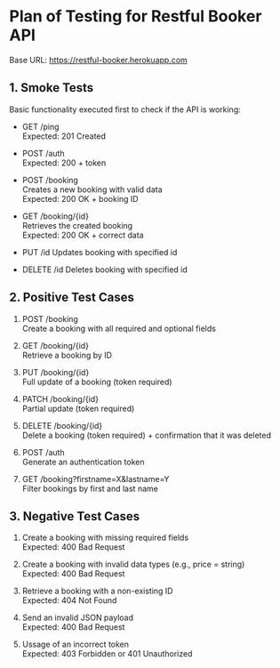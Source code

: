 # Plan of Testing for Restful Booker API

Base URL: https://restful-booker.herokuapp.com

## 1. Smoke Tests

Basic functionality executed first to check if the API is working:

- GET /ping  
  Expected: 201 Created

- POST /auth  
  Expected: 200 + token

- POST /booking  
  Creates a new booking with valid data  
  Expected: 200 OK + booking ID

- GET /booking/{id}  
  Retrieves the created booking  
  Expected: 200 OK + correct data

- PUT /id 
  Updates booking with specified id

- DELETE /id
  Deletes booking with specified id

## 2. Positive Test Cases

1. POST /booking  
   Create a booking with all required and optional fields

2. GET /booking/{id}  
   Retrieve a booking by ID

3. PUT /booking/{id}  
   Full update of a booking (token required)

4. PATCH /booking/{id}  
   Partial update (token required)

5. DELETE /booking/{id}  
   Delete a booking (token required) + confirmation that it was deleted

6. POST /auth  
   Generate an authentication token

7. GET /booking?firstname=X&lastname=Y  
   Filter bookings by first and last name

## 3. Negative Test Cases

1. Create a booking with missing required fields  
   Expected: 400 Bad Request

2. Create a booking with invalid data types (e.g., price = string)  
   Expected: 400 Bad Request

3. Retrieve a booking with a non-existing ID  
   Expected: 404 Not Found

4. Send an invalid JSON payload  
   Expected: 400 Bad Request

5. Ussage of an incorrect token  
   Expected: 403 Forbidden or 401 Unauthorized
